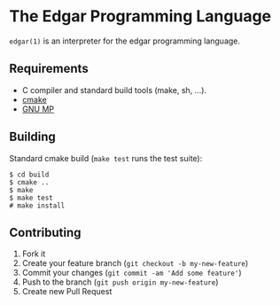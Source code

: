 # The Edgar Programming Language

`edgar(1)` is an interpreter for the edgar programming language.

## Requirements

* C compiler and standard build tools (make, sh, ...).
* [cmake](https://cmake.org/)
* [GNU MP](http://gmplib.org/)

## Building

Standard cmake build (`make test` runs the test suite):

    $ cd build
    $ cmake ..
    $ make
    $ make test
    # make install

## Contributing

1. Fork it
2. Create your feature branch (`git checkout -b my-new-feature`)
3. Commit your changes (`git commit -am 'Add some feature'`)
4. Push to the branch (`git push origin my-new-feature`)
5. Create new Pull Request

